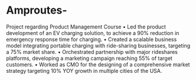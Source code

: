 # Amproutes-
Project regarding Product Management Course
•	Led the product development of an EV charging solution, to achieve a 90% reduction in emergency response time for charging.
•	Created a scalable business model integrating portable charging with ride-sharing businesses, targeting a 75% market share. 
•	Orchestrated partnership with major rideshares platforms, developing a marketing campaign reaching 55% of target customers.
•	Worked as CMO for the designing of a comprehensive market strategy targeting 10% YOY growth in multiple cities of the USA.

